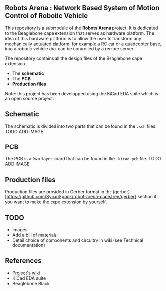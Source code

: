 Robots Arena : Network Based System of Motion Control of Robotic Vehicle
------------------------------------------------------------------------
This repository is a submodule of the **Robots Arena** project. It is dedicated
to the Beaglebone cape extension that serves as hardware platform. The idea of
this hardware platform is to allow the user to transform any mechanically
actuated platform, for example a RC car or a quadcopter base, into a robotic
vehicle that can be controlled by a remote server.

The repository contains all the design files of the Beaglebone cape extension.
* The **schematic**
* The **PCB**
* **Production files**

Note: this project has been developped using the KiCad EDA suite which is an
open source project.

Schematic
---------
The schematic is divided into two parts that can be found in the `.sch` files.
TODO ADD IMAGE

PCB
---
The PCB is a two-layer board that can be found in the `.kicad_pcb` file.
TODO ADD IMAGE

Production files
----------------
Production files are provided in Gerber format in the
(gerber)[https://github.com/SyrianSpock/robot-arena-cape/tree/gerber] section
if you want to make the cape extension by yourself.

TODO
----
* Images
* Add a bill of materials
* Detail choice of components and circuitry in [wiki](https://github.com/SyrianSpock/robot-arena/wiki) (see Technical documentation)

References
----------
* [Project's wiki](https://github.com/SyrianSpock/robot-arena/wiki)
* KiCad EDA suite
* Beaglebone Black
